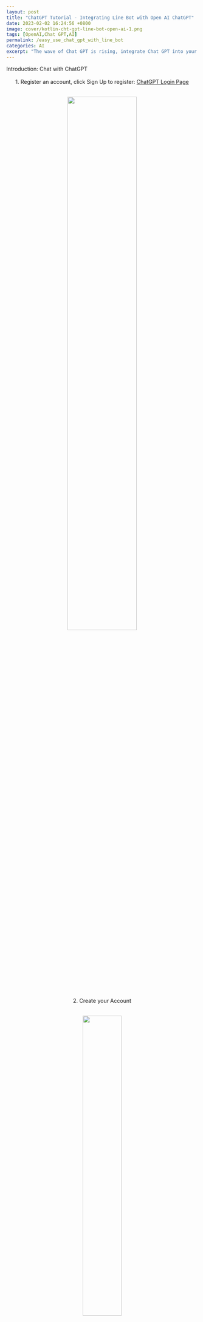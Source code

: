```yaml
---
layout: post
title: "ChatGPT Tutorial - Integrating Line Bot with Open AI ChatGPT"
date: 2023-02-02 16:24:56 +0800
image: cover/kotlin-cht-gpt-line-bot-open-ai-1.png
tags: [OpenAI,Chat GPT,AI]
permalink: /easy_use_chat_gpt_with_line_bot
categories: AI
excerpt: "The wave of Chat GPT is rising, integrate Chat GPT into your messaging app chat room and make it work for you!"
---
```


<div class="c-border-main-title">Introduction: Chat with ChatGPT</div><br>

<div align="center">
  <div class="c-border-content-title-4">1. Register an account, click Sign Up to register: <a href="https://chat.openai.com/auth/login" target="_blank">ChatGPT Login Page</a><br></div><br>

  <img src="/images/linebot/line_bot_0000.png" width="60%"/><br><br>
  <div class="c-border-content-title-4">2. Create your Account</div><br>

  <img src="/images/linebot/line_bot_00000.png" width="45%"/><br><br>
  <div class="c-border-content-title-4">3. Start chatting, enter your question in the dialogue box below</div><br>

  <img src="/images/linebot/line_bot_009.png" width="70%"/><br><br>
  <div class="c-border-content-title-4">4. For example... Predicting the 2023 WBC Championship</div><br>

  <img src="/images/linebot/line_bot_010.png" width="70%"/><br><br>
  <div class="c-border-content-title-4">5. Or... How to write a prediction program in Kotlin?</div><br>
  <img src="/images/linebot/line_bot_011.png" width="70%"/>
  <img src="/images/linebot/line_bot_012.png" width="70%"/>
  <img src="/images/linebot/line_bot_013.png" width="70%"/>
  <p>&#11014; It looks like ChatGPT provided an example for predicting weight based on height, which seems quite decent</p>

</div>

<h5>This powerful AI can answer all sorts of questions, but how can you make it work for you? Let's continue...</h5>

<div class="c-border-main-title">Try Integrating the ChatGPT API</div>

<div align="center">
  <div class="c-border-content-title-4">
    1. Register an account and get API keys: <a href="https://platform.openai.com/account/api-keys" target="_blank">OpenAI Login Page</a>
  </div><br>

  <img src="/images/linebot/line_bot_014.png" width="30%"/><br>
  <p>&#11014; After clicking, you will see the above interface by clicking on the avatar in the top right corner. Click View API keys</p>
  <img src="/images/linebot/line_bot_015.png" width="60%"/><br><br>
  <p>&#11014; Click Create new Security key, this key will be used to verify your identity when calling the API</p>

  <div class="c-border-content-title-4">
    2. Next, you can check the official API documentation:
    <a href="https://platform.openai.com/docs/api-reference/models/list" target="_blank">OpenAI API Documentation</a>  
  </div><br>

<p>Refer to the documentation to see how to integrate, and follow the instructions provided in the documentation.</p>

<img src="/images/linebot/line_bot_017.png" width="45%"/><br><br>
<p>However, if you have some experience with curl or API requests, you can directly find the curl examples provided by the official documentation and convert them into the language you are familiar with.</p>
<img src="/images/linebot/line_bot_016.png" width="45%"/><br><br>
<pre style="text-align: left;">
<code>
curl https://api.openai.com/v1/completions \
-H "Content-Type: application/json" \
-H "Authorization: Bearer $YOUR_API_KEY" \
-d '{"model": "text-davinci-003", "prompt": "Say this is a test", "temperature": 0, "max_tokens": 7}'
</code>
</pre>

<p class="table_container">
&#11014; A quick introduction to the meaning of the above curl command:<br>
1. The URL we need to send the request to is https://api.openai.com/v1/completions<br>
2. If you want to break it down further, you can see it as the domain name https://api.openai.com/ and the API endpoint v1/completions<br>
3. The part in the middle with -H is the Header<br>
Content-Type: application/json indicates that the format of our request body should be JSON<br>
Authorization: Bearer $YOUR_API_KEY is the API key you need to use to authenticate with the OpenAI API<br>
This is the key we generated earlier<br>
4. -d '{....}' The -d at the end is the JSON format to be sent to the endpoint, and the content inside the {} is the JSON data to be sent<br>
5. Simple JSON key explanation:<br>
model: This is the model of ChatGPT. The official documentation provides different models for integration,<br>
each with its own maximum tokens, pricing, and reliability. You can test them according to the documentation:
<a href="https://platform.openai.com/docs/models/gpt-3" target="_blank">GPT-3 model documentation</a><br><br>
prompt: This is the question you want to ask, similar to what you would input directly into the ChatGPT web chat,<br>
but now you are sending the request programmatically<br>
max_tokens: This is the maximum number of tokens you want to limit for this request,<br>
as the official pricing is likely based on the number of tokens,<br>
so you can use max_tokens to control the usage,<br>
which might be useful for those who plan to use the API long-term to manage their usage.<br><br>
(Note: The tokens here are used by the official documentation to calculate usage and billing, and are not the same as the tokens commonly used for authentication.)
</p>

<div class="c-border-content-title-4">
3. At this point, you have obtained everything you need to integrate with the OpenAI API...
</div><br>
<p>You can start developing the API using the language you are familiar with.</p>
<p>Kotlin program for integrating with the OpenAI API</p>

<script src="https://gist.github.com/KuanChunChen/4bcd72e0ba21a76eb545112113be7cfa.js"></script>

<p class="table_container">
&#11014; Here, I prefer to extract reusable code into separate files, such as ChatGptAPI.kt, ChatGptCompletionRequest.kt, ChatGptCompletionResult.kt, etc.<br>
Since this is not a large project, I didn't bother writing thread operations myself.<br>
I used the simplest built-in Callback of Retrofit,<br>
which already handles the switching between UI Thread and sub Thread.
</p>

<script src="https://gist.github.com/KuanChunChen/04e812ff6d93a27e1ba8a91834b2f140.js"></script>
<p style="text-align:left;">
&#11014; This mainly uses Retrofit to separate the integration endpoints.
</p>

<script src="https://gist.github.com/KuanChunChen/a4b7da41bfe56c408b879fdc8ceac03b.js"></script>
<p style="text-align:left;">
&#11014; This is where you create an HTTP connection class</p>

<div class="c-border-content-title-4">
  4. After completing the above steps, you have successfully integrated the ChatGpt API~
</div><br>

<p>Now you just need to call the LineBot chatroom API at the place where you successfully called the ChatGpt API<br>
to send the returned message to the actual Line chatroom you are using.</p>
</div>

<div class="c-border-main-title">Start Creating a LineBot Account</div>

<div class="c-border-content-title-4">
  1. Apply for a Line Bot account: First, you need to apply for a Line Bot account at the Line Bot Developer Center and create a new Line Bot Channel.
</div><br>

Click this link to apply or log in directly with your Line account: [Line Business ID](https://account.line.biz/login?redirectUri=https%3A%2F%2Fdevelopers.line.biz%2Fconsole%2Fchannel%2F1656655880%2Fmessaging-api)

<div align="center">
  <img src="/images/linebot/line_bot_001.png" width="45%"/>
  <img src="/images/linebot/line_bot_002.png" width="45%"/>
</div><br>

<div class="c-border-content-title-4">
  2. Configure the Line Bot Channel: After creating the Line Bot Channel, you need to configure the basic information of the Channel, Webhook, Messaging API, Line Login, and other functions.
</div><br>

After registration, enter this screen and click Create to create a new chatroom:<br>
<div align="center">
  <img src="/images/linebot/line_bot_003.png" width="50%"/>
  <img src="/images/linebot/line_bot_004.png" width="40%"/>
</div><br>

After creation, go to this page and click Create a Messaging API Channel to enable the messaging API for the Line bot:<br>

<div align="center">
  <img src="/images/linebot/line_bot_005.png" width="100%"/>
</div><br>

Enter the information as shown in the picture below<br>

<div align="center">
  <img src="/images/linebot/line_bot_006.png" width="100%"/>
</div><br>
<div align="center">
  <img src="/images/linebot/line_bot_007.png" width="100%"/>
</div><br>

After entering the information<br>
Remember to check the agreement and create<br>

<div align="center">
  <img src="/images/linebot/line_bot_008.png" width="100%"/>
</div><br>

<div class="c-border-content-title-4">
  3. After creation, you can see your Channel secret and Channel access token on the Basic Setting and Messaging API pages respectively.
</div><br>

These two keys are needed to call the LineBot related interfaces
<div align="center">
  <img src="/images/linebot/line_bot_018.png" width="100%"/><br><br>
  <img src="/images/linebot/line_bot_019.png" width="100%"/>
</div><br>

<div class="c-border-content-title-4">
  4. Next, refer to the official LineBot API documentation to see how to integrate: <a href="https://developers.line.biz/en/docs/messaging-api/sending-messages/#methods-of-sending-message" target="_blank">LineBot Messaging API Documentation</a>
</div><br>

<div align="center">
  <img src="/images/linebot/line_bot_020.png" width="100%"/><br><br>
</div><br>

<div class="c-border-content-title-4">
  5. At this point, you have obtained everything needed to connect to the LineBot API...
</div><br>
<p>You can start developing the API using the language you are familiar with</p>
<p>Connecting to the LineBot API with Kotlin</p>
<script src="https://gist.github.com/KuanChunChen/a21b726e6cde1d2f171ca77b66b78abb.js"></script>
<p style="text-align:left;">
&#11014; This is similar to the process of connecting to ChatGPT earlier, also using Retrofit
</p>

<script src="https://gist.github.com/KuanChunChen/371d803d654c0050574da73df02d3f16.js"></script>
<p style="text-align:left;">
&#11014; Extracted Line Messaging interface
</p>

<div class="c-border-content-title-4">
  6. At this point, the simple connection is complete.. You can start deploying the code to the server
</div><br>

You can use some cloud servers or set up a server on your local IP to upload the written code<br>
You can start your LineBot connection to the ChatGPT service<br>
After that, repeatedly test your online features for bugs and perform subsequent maintenance<br>
The rest is up to you to explore, give it a try!<br>

<h3 align="center">Final Result</h3>
<div align="center">
  <img src="/images/linebot/line_bot_021.png" width="40%"/><br><br>
</div><br>

<div class="c-border-main-title">How to deploy to LineBot after development is complete?</div>
<div class="c-border-content-title-4">
  1. Once development is complete, you just need to open your code interface and deploy it to the server, then provide the Webhook URL to the Line Developer backend
</div><br>

<p class = "table_container">
Here, go back to the <a href="https://developers.line.biz/" target="_blank">Line Developer</a> page<br>
Enter the Messaging API page<br>
Input your open interface
</p>
<div align="center">
  <img src="/images/linebot/line_bot_022.png" width="100%"/><br><br>
  <img src="/images/linebot/line_bot_025.png" width="100%"/><br><br>
</div>
<p style="text-align:center;">
&#11014; Update your URL to the Line backend</p>


<img src="/images/linebot/line_bot_023.png" width="100%"/>
<p style="text-align:center;">
&#11014; After inputting, you can check if your server is connected</p>
<img src="/images/linebot/line_bot_024.png" width="100%"/>
<p style="text-align:center;">
&#11014; The result after clicking Verify, if there is an error, it will feedback an error code</p>

<div class="c-border-content-title-4">
  2. Here I use Kotlin's Ktor to develop my own backend, such as..
</div><br>
<img src="/images/linebot/line_bot_026.png" width="100%"/>
<p style="text-align:center;">
&#11014; Open a /line_callback interface</p>

<div class="c-border-content-title-4">
  3. I recommend a free online server: <a href="https://ngrok.com/" target="_blank">ngrok</a>
</div><br>

<p style="text-align:center;">
Because this has a low entry threshold, it is very suitable for beginners.<br>
Just follow the official website documentation.<br>
It almost painlessly helps you convert a local port into an external URL.<br>
Quite convenient.<br></p>

<div align="center">
  <img src="/images/linebot/line_bot_027.png" width="100%"/><br><br>
</div>
<p style="text-align:center;">
&#11014; After logging in, you will see the ngrok dashboard. At this point, just follow the steps above.<br>
1. Download the zip and install it.<br>
2. Copy and enter the command above in the command line (Linux/mac) / DOS (Windows).<br>
3. Finally, select a port to convert to an external port.
</p>

<div class="c-border-content-title-4">
  4. After converting the port with ngrok, you will see the following screen.
</div><br>

<div align="center">
  <img src="/images/linebot/line_bot_028.png" width="100%"/><br><br>
  <img src="/images/linebot/line_bot_029.png" width="100%"/><br><br>
</div>

<div class="c-border-content-title-4">
  5. Go back to the Line Developer backend and enter the URL to complete the integration.<br>
</div><br>

<div align="center">
  <img src="/images/linebot/line_bot_030.png" width="100%"/><br><br>
</div>

<div class="c-border-content-title-4">
  6. Sample Code
</div><br>

<div class="card py-4 h-100">
    <div class="card-body text-center">
        <i class="fas fa-map-marked-alt text-primary mb-2"></i>
        <h4 class="text-uppercase m-0">ChatGpt + LineBot</h4>
        <hr class="my-4 mx-auto" />
        <div style="font-size: 1.5em;">
          <a href="https://github.com/KuanChunChen/Chat-gpt-with-line-bot-messaging-exmaple">Sample Code</a>
        </div>
    </div>
</div>
